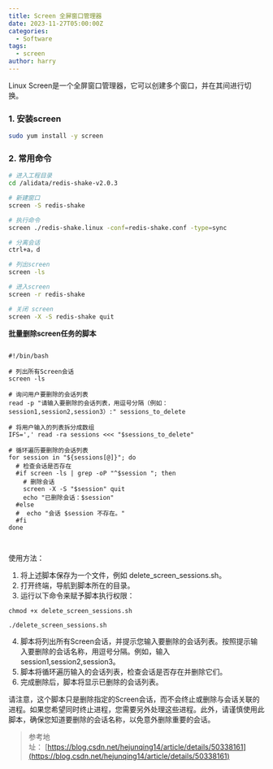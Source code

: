 ```yaml
---
title: Screen 全屏窗口管理器
date: 2023-11-27T05:00:00Z
categories:
  - Software
tags:
  - screen
author: harry
---
```



Linux Screen是一个全屏窗口管理器，它可以创建多个窗口，并在其间进行切换。


### 1. 安装screen

```sh
sudo yum install -y screen
```


### 2. 常用命令

```sh
# 进入工程目录
cd /alidata/redis-shake-v2.0.3

# 新建窗口
screen -S redis-shake

# 执行命令
screen ./redis-shake.linux -conf=redis-shake.conf -type=sync

# 分离会话
ctrl+a，d

# 列出screen
screen -ls

# 进入screen
screen -r redis-shake

# 关闭 screen
screen -X -S redis-shake quit

```

**批量删除screen任务的脚本**

```shell

#!/bin/bash  

# 列出所有Screen会话  
screen -ls

# 询问用户要删除的会话列表  
read -p "请输入要删除的会话列表，用逗号分隔（例如：session1,session2,session3）:" sessions_to_delete

# 将用户输入的列表拆分成数组  
IFS=',' read -ra sessions <<< "$sessions_to_delete"

# 循环遍历要删除的会话列表  
for session in "${sessions[@]}"; do
  # 检查会话是否存在  
  #if screen -ls | grep -oP "^$session "; then  
    # 删除会话  
    screen -X -S "$session" quit
    echo "已删除会话：$session"  
  #else  
  #  echo "会话 $session 不存在。"  
  #fi  
done



```


使用方法：

1. 将上述脚本保存为一个文件，例如 delete_screen_sessions.sh。
2. 打开终端，导航到脚本所在的目录。
3. 运行以下命令来赋予脚本执行权限：
   
```shell
chmod +x delete_screen_sessions.sh
```

```shell
./delete_screen_sessions.sh
```

4. 脚本将列出所有Screen会话，并提示您输入要删除的会话列表。按照提示输入要删除的会话名称，用逗号分隔。例如，输入 session1,session2,session3。
5. 脚本将循环遍历输入的会话列表，检查会话是否存在并删除它们。
6. 完成删除后，脚本将显示已删除的会话列表。


请注意，这个脚本只是删除指定的Screen会话，而不会终止或删除与会话关联的进程。如果您希望同时终止进程，您需要另外处理这些进程。此外，请谨慎使用此脚本，确保您知道要删除的会话名称，以免意外删除重要的会话。

> 参考地址： [https://blog.csdn.net/hejunqing14/article/details/50338161](https://blog.csdn.net/hejunqing14/article/details/50338161)
